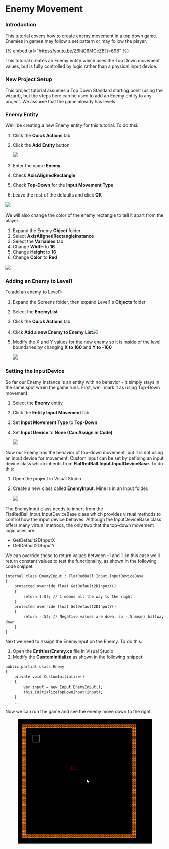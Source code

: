 # Enemy Movement

### Introduction

This tutorial covers how to create enemy movement in a top down game. Enemies in games may follow a set pattern or may follow the player.

{% embed url="https://youtu.be/Z6hjG6MCcZ8?t=696" %}

This tutorial creates an Enemy entity which uses the Top Down movement values, but is fully controlled by logic rather than a physical input device.

### New Project Setup

This project tutorial assumes a Top Down Standard starting point (using the wizard), but the steps here can be used to add an Enemy entity to any project. We assume that the game already has levels.

### Enemy Entity

We'll be creating a new Enemy entity for this tutorial. To do thsi:

1. Click the **Quick Actions** tab
2.  Click the **Add Entity** button

    ![](../../../media/2022-03-img\_6230b5fde30ba.png)
3. Enter the name **Enemy**
4. Check **AxisAlignedRectangle**
5. Check **Top-Down** for the **Input Movement Type**
6. Leave the rest of the defaults and click **OK**

![](../../../media/2022-03-img\_6230b8a8de03d.png)

We will also change the color of the enemy rectangle to tell it apart from the player:

1. Expand the Enemy **Object** folder
2. Select **AxisAlignedRectangleInstance**
3. Select the **Variables** tab
4. Change **Width** to **16**
5. Change **Height** to **16**
6. Change **Color** to **Red**

![](../../../media/2022-03-img\_6230b9313ef12.png)

### Adding an Enemy to Level1

To add an enemy to Level1:

1. Expand the Screens folder, then expand Level1's **Objects** folder
2. Select the **EnemyList**
3. Click the **Quick Actions** tab
4. Click **Add a new Enemy to Enemy List**![](../../../media/2022-03-img\_6230b9bfbb45e.png)
5.  Modify the X and Y values for the new enemy so it is inside of the level boundaries by changing **X to 160** and **Y to -160**

    ![](../../../media/2022-03-img\_6230ba2a14f07.png)

### Setting the InputDevice

So far our Enemy instance is an entity with no behavior - it simply stays in the same spot when the game runs. First, we'll mark it as using Top-Down movement:

1. Select the **Enemy** entity
2. Click the **Entity Input Movement** tab
3. Set **Input Movement Type** to **Top-Down**
4.  Set **Input Device** to **None (Can Assign in Code)**

    ![](../../../media/2022-03-img\_6230bae6a419f.png)

Now our Enemy has the behavior of top-down movement, but it is not using an input device for movement. Custom input can be set by defining an input device class which inherits from **FlatRedBall.Input.InputDeviceBase**. To do this:

1. Open the project in Visual Studio
2.  Create a new class called **EnemyInput**. Mine is in an Input folder.

    ![](../../../media/2022-03-img\_6230bbff0fb59.png)

The EnemyInput class needs to inhert from the FlatRedBall.Input.InputDeviceBase class which provides virtual methods to control how the input device behaves. Although the InputDeviceBase class offers many virtual methods, the only two that the top-down movement logic uses are:

* GetDefault2DInputX
* GetDefault2DInputY

We can override these to return values between -1 and 1. In this case we'll return constant values to test the functionality, as shown in the following code snippet.

```
internal class EnemyInput : FlatRedBall.Input.InputDeviceBase
{
    protected override float GetDefault2DInputX()
    {
        return 1.0f; // 1 means all the way to the right
    }
    protected override float GetDefault2DInputY()
    {
        return -.5f; // Negative values are down, so -.5 means halfway down
    }
}
```

Next we need to assign the EnemyInput on the Enemy. To do this:

1. Open the **Entities/Enemy.cs** file in Visual Studio
2. Modify the **CustomInitialize** as shown in the following snippet:

```
public partial class Enemy
{
    private void CustomInitialize()
    {
        var input = new Input.EnemyInput();
        this.InitializeTopDownInput(input);
    }
    ...
```

Now we can run the game and see the enemy move down to the right.

<figure><img src="../../../media/2022-03-15_10-27-50.gif" alt=""><figcaption></figcaption></figure>
